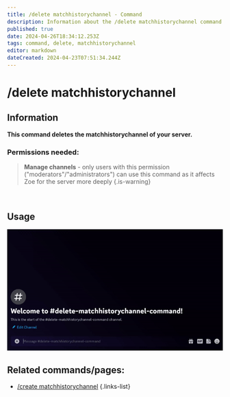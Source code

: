 ```yaml
---
title: /delete matchhistorychannel - Command
description: Information about the /delete matchhistorychannel command
published: true
date: 2024-04-26T18:34:12.253Z
tags: command, delete, matchhistorychannel
editor: markdown
dateCreated: 2024-04-23T07:51:34.244Z
---
```


# /delete matchhistorychannel
## Information
**This command deletes the matchhistorychannel of your server.**
<br>

### Permissions needed:
>**Manage channels** - only users with this permission ("moderators"/"administrators") can use this command as it affects Zoe for the server more deeply {.is-warning}

<br>

## Usage
![](/new_delete_matchhistorychannel.gif)
<br>
 
## Related commands/pages:
- [/create matchhistorychannel](/en/commands/matchhistorychannel/create)
{.links-list}
